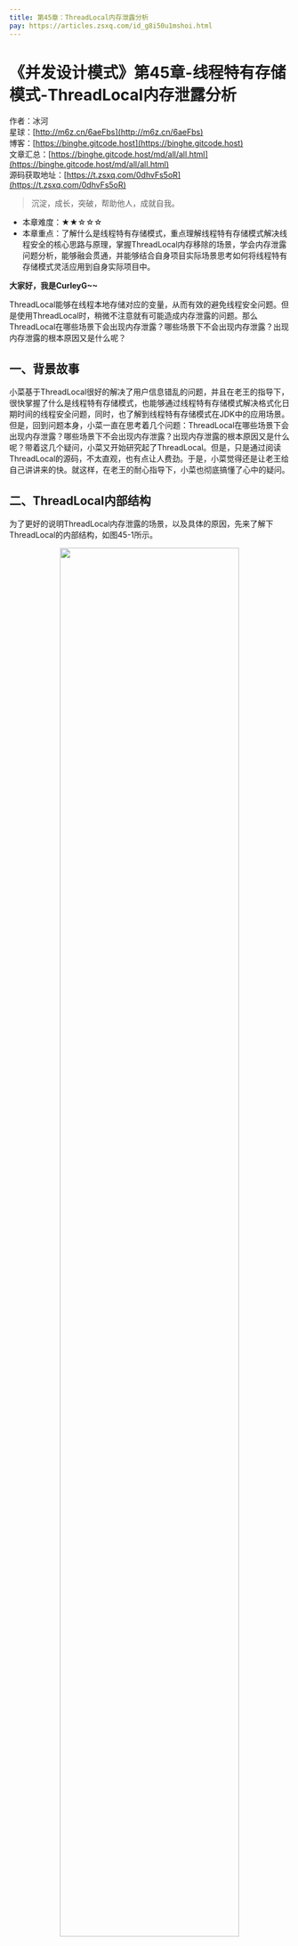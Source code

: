 ```yaml
---
title: 第45章：ThreadLocal内存泄露分析
pay: https://articles.zsxq.com/id_g8i50u1mshoi.html
---
```


# 《并发设计模式》第45章-线程特有存储模式-ThreadLocal内存泄露分析

作者：冰河
<br/>星球：[http://m6z.cn/6aeFbs](http://m6z.cn/6aeFbs)
<br/>博客：[https://binghe.gitcode.host](https://binghe.gitcode.host)
<br/>文章汇总：[https://binghe.gitcode.host/md/all/all.html](https://binghe.gitcode.host/md/all/all.html)
<br/>源码获取地址：[https://t.zsxq.com/0dhvFs5oR](https://t.zsxq.com/0dhvFs5oR)

> 沉淀，成长，突破，帮助他人，成就自我。

* 本章难度：★★☆☆☆
* 本章重点：了解什么是线程特有存储模式，重点理解线程特有存储模式解决线程安全的核心思路与原理，掌握ThreadLocal内存移除的场景，学会内存泄露问题分析，能够融会贯通，并能够结合自身项目实际场景思考如何将线程特有存储模式灵活应用到自身实际项目中。

**大家好，我是CurleyG~~**

ThreadLocal能够在线程本地存储对应的变量，从而有效的避免线程安全问题。但是使用ThreadLocal时，稍微不注意就有可能造成内存泄露的问题。那么ThreadLocal在哪些场景下会出现内存泄露？哪些场景下不会出现内存泄露？出现内存泄露的根本原因又是什么呢？

## 一、背景故事

小菜基于ThreadLocal很好的解决了用户信息错乱的问题，并且在老王的指导下，很快掌握了什么是线程特有存储模式，也能够通过线程特有存储模式解决格式化日期时间的线程安全问题，同时，也了解到线程特有存储模式在JDK中的应用场景。但是，回到问题本身，小菜一直在思考着几个问题：ThreadLocal在哪些场景下会出现内存泄露？哪些场景下不会出现内存泄露？出现内存泄露的根本原因又是什么呢？带着这几个疑问，小菜又开始研究起了ThreadLocal。但是，只是通过阅读ThreadLocal的源码，不太直观，也有点让人费劲。于是，小菜觉得还是让老王给自己讲讲来的快。就这样，在老王的耐心指导下，小菜也彻底搞懂了心中的疑问。

## 二、ThreadLocal内部结构

为了更好的说明ThreadLocal内存泄露的场景，以及具体的原因，先来了解下ThreadLocal的内部结构，如图45-1所示。

<div align="center">
    <img src="https://binghe.gitcode.host/assets/images/core/concurrent/2023-11-01-001.png?raw=true" width="80%">
    <br/>
</div>

可以看到，ThreadLocal对象是存储在每个Thread线程内部的ThreadLocalMap中的，并且在ThreadLocalMap中有一个Entry数组，Entry数组中的每一个元素都是一个Entry对象，每个Entry对象中存储着一个ThreadLocal对象与其对应的value值，每个Entry对象在Entry数组中的位置是通过ThreadLocal对象的threadLocalHashCode计算出来的，以此来快速定位Entry对象在Entry数组中的位置。所以，在Thread中，可以存储多个ThreadLocal对象。

## 三、不会出现内存泄露的场景

了解完ThreadLocal的内部存储结构后，我们先来思考下哪些场景下ThreadLocal不会发生内存泄露，假设我们单独开启一个线程，并且将变量存储到ThreadLocal中，如图45-2所示。

<div align="center">
    <img src="https://binghe.gitcode.host/assets/images/core/concurrent/2023-11-01-002.png?raw=true" width="80%">
    <br/>
</div>

可以看到，Thread线程在正常执行的情况下，会引用ThreadLocalMap的实例对象，只要Thread线程一直在执行任务，这种引用关系就一直存在。当Thread线程执行任务结束退出时，Thread线程与ThreadLocalMap实例对象之间的引用关系就不存在了，如图45-3所示。

<div align="center">
    <img src="https://binghe.gitcode.host/assets/images/core/concurrent/2023-11-01-003.png?raw=true" width="80%">
    <br/>
</div>

## 查看全文

加入[冰河技术](http://m6z.cn/6aeFbs)知识星球，解锁完整技术文章与完整代码
